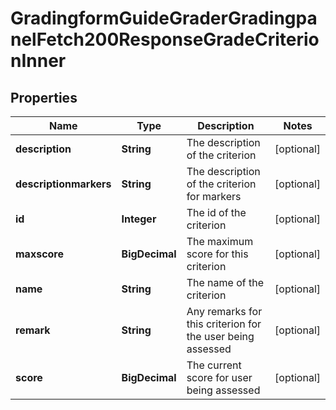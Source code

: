 

# GradingformGuideGraderGradingpanelFetch200ResponseGradeCriterionInner


## Properties

| Name | Type | Description | Notes |
|------------ | ------------- | ------------- | -------------|
|**description** | **String** | The description of the criterion |  [optional] |
|**descriptionmarkers** | **String** | The description of the criterion for markers |  [optional] |
|**id** | **Integer** | The id of the criterion |  [optional] |
|**maxscore** | **BigDecimal** | The maximum score for this criterion |  [optional] |
|**name** | **String** | The name of the criterion |  [optional] |
|**remark** | **String** | Any remarks for this criterion for the user being assessed |  [optional] |
|**score** | **BigDecimal** | The current score for user being assessed |  [optional] |



